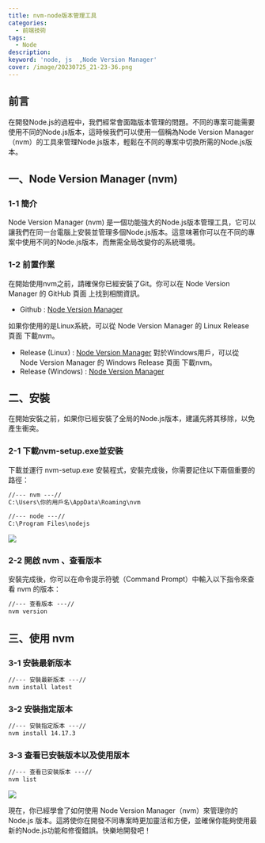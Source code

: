 ```yaml
---
title: nvm-node版本管理工具
categories: 
  - 前端技術
tags: 
  - Node
description:
keyword: 'node, js  ,Node Version Manager'
cover: /image/20230725_21-23-36.png
---
```


## 前言
在開發Node.js的過程中，我們經常會面臨版本管理的問題。不同的專案可能需要使用不同的Node.js版本，這時候我們可以使用一個稱為Node Version Manager（nvm）的工具來管理Node.js版本，輕鬆在不同的專案中切換所需的Node.js版本。

## 一、Node Version Manager (nvm)
### 1-1 簡介
Node Version Manager (nvm) 是一個功能強大的Node.js版本管理工具，它可以讓我們在同一台電腦上安裝並管理多個Node.js版本。這意味著你可以在不同的專案中使用不同的Node.js版本，而無需全局改變你的系統環境。


### 1-2 前置作業
在開始使用nvm之前，請確保你已經安裝了Git。你可以在 Node Version Manager 的 GitHub 頁面 上找到相關資訊。
- Github : [Node Version Manager](https://github.com/nvm-sh/nvm)

如果你使用的是Linux系統，可以從 Node Version Manager 的 Linux Release 頁面 下載nvm。
- Release (Linux) : [Node Version Manager](https://github.com/nvm-sh/nvm/releases)
對於Windows用戶，可以從 Node Version Manager 的 Windows Release 頁面 下載nvm。
- Release (Windows) : [Node Version Manager](https://github.com/coreybutler/nvm-windows/releases)

## 二、安裝
在開始安裝之前，如果你已經安裝了全局的Node.js版本，建議先將其移除，以免產生衝突。

### 2-1 下載nvm-setup.exe並安裝
下載並運行 nvm-setup.exe 安裝程式，安裝完成後，你需要記住以下兩個重要的路徑：

```cmd
//--- nvm ---//
C:\Users\你的用戶名\AppData\Roaming\nvm

//--- node ---//
C:\Program Files\nodejs
```

![](/image/20230725_21-42-42.png)

### 2-2 開啟 nvm 、查看版本
安裝完成後，你可以在命令提示符號（Command Prompt）中輸入以下指令來查看 nvm 的版本：

```cmd
//--- 查看版本 ---//
nvm version
```

## 三、使用 nvm
### 3-1 安裝最新版本
```cmd
//--- 安裝最新版本 ---//
nvm install latest
```

### 3-2 安裝指定版本
```cmd
//--- 安裝指定版本 ---//
nvm install 14.17.3
```

### 3-3 查看已安裝版本以及使用版本
```cmd
//--- 查看已安裝版本 ---//
nvm list
```
![](/image/20230725_21-50-32.png)

現在，你已經學會了如何使用 Node Version Manager（nvm）來管理你的 Node.js 版本。這將使你在開發不同專案時更加靈活和方便，並確保你能夠使用最新的Node.js功能和修復錯誤。快樂地開發吧！